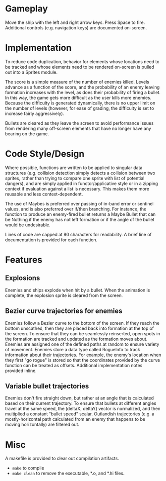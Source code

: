 # Gameplay

Move the ship with the left and right arrow keys. Press Space to fire.
Additional controls (e.g. navigation keys) are documented on-screen.

# Implementation

To reduce code duplication, behavior for elements whose locations need to
be tracked and whose elements need to be rendered on-screen is pulled out
into a Sprites module.

The score is a simple measure of the number of enemies killed. Levels advance
as a function of the score, and the probability of an enemy leaving formation
increases with the level, as does their probability of firing a bullet. In
this way, the game gets more difficult as the user kills more enemies.
Because the difficulty is generated dynamically, there is no upper limit on
the number of levels (however, for ease of grading, the difficulty is set
to increase fairly aggressively).

Bullets are cleared as they leave the screen to avoid performance issues from
rendering many off-screen elements that have no longer have any bearing on
the game.

# Code Style/Design

Where possible, functions are written to be applied to singular data structures
(e.g. collision detection simply detects a collision between two sprites, rather
than trying to compare one sprite with list of potential dangers), and are
simply applied in functor/applicative style or in a zipping context if
evaluation against a list is necessary. This makes them more reusable and less
context-dependent.

The use of Maybes is preferred over passing of in-band error or sentinel
values, and is also preferred over if/then branching. For instance, the
function to produce an enemy-fired bullet returns a Maybe Bullet that can be
Nothing if the enemy has not left formation or if the angle of the bullet would
be undesirable.

Lines of code are capped at 80 characters for readability. A brief line of
documentation is provided for each function.

# Features

## Explosions
Enemies and ships explode when hit by a bullet. When the animation is complete,
the explosion sprite is cleared from the screen.

## Bezier curve trajectories for enemies
Enemies follow a Bezier curve to the bottom of the screen. If they reach
the bottom unscathed, then they are placed back into formation at the top
of the screen. To ensure that they can be seamlessly reinserted, open spots
in the formation are tracked and updated as the formation moves about.
Enemies are assigned one of the defined paths at random to ensure variety of
movement. Enemies store a data type called RogueInfo to track information about
their trajectories. For example, the enemy's location when they first "go rogue"
is stored so that the coordinates provided by the curve function can be treated
as offsets. Additional implementation notes provided inline.

## Variable bullet trajectories
Enemies don't fire straight down, but rather at an angle that is calculated
based on their current trajectory. To ensure that bullets at different angles
travel at the same speed, the (deltaX, deltaY) vector is normalized, and
then multiplied a constant "bullet speed" scalar. Outlandish trajectories
(e.g. a mostly-horizontal path calculated from an enemy that happens to be
moving horizontally) are filtered out.

# Misc

A makefile is provided to clear out compilation artifacts.

  - `make` to compile
  - `make clean` to remove the executable, *.o, and *.hi files.
